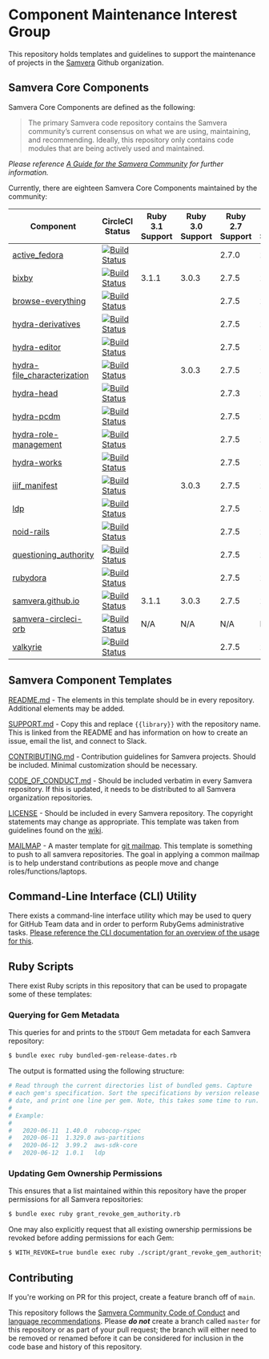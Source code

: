 # Component Maintenance Interest Group

This repository holds templates and guidelines to support the maintenance of projects in the [Samvera](https://github.com/samvera) Github organization.

## Samvera Core Components

Samvera Core Components are defined as the following:

> The primary Samvera code repository contains the Samvera community’s current consensus on what we are using, maintaining, and recommending. Ideally, this repository only contains code modules that are being actively used and maintained.

_Please reference [A Guide for the Samvera Community](https://samvera.github.io/core_components.html) for further information._

Currently, there are eighteen Samvera Core Components maintained by the community:

| Component | CircleCI Status | Ruby 3.1 Support | Ruby 3.0 Support | Ruby 2.7 Support | Ruby 2.6 Support | Rails 7.0 Support | Rails 6.1 Support | Rails 6.0 Support | Rails 5.2 Support |
| --------- | ---------------- | ---------------- | ---------------- | ---------------- | ----------------- | ---------------- | ---------------- | ---------------- | --------------- |
| [active_fedora](https://github.com/samvera/active_fedora) | [![Build Status](https://circleci.com/gh/samvera/active_fedora.svg?style=svg)](https://circleci.com/gh/samvera/active_fedora) |  |  | 2.7.0 | 2.6.5 |  |  | 6.0.2 | 5.2.4 |
| [bixby](https://github.com/samvera/bixby) | [![Build Status](https://circleci.com/gh/samvera/bixby.svg?style=svg)](https://circleci.com/gh/samvera/bixby) | 3.1.1 | 3.0.3 | 2.7.5 | 2.6.9 | N/A | N/A | N/A | N/A |
| [browse-everything](https://github.com/samvera/browse-everything) | [![Build Status](https://circleci.com/gh/samvera/browse-everything.svg?style=svg)](https://circleci.com/gh/samvera/browse-everything) |  |  | 2.7.5 | 2.6.9 |  |  | 6.0.4.7 | 5.2.4 |
| [hydra-derivatives](https://github.com/samvera/hydra-derivatives) | [![Build Status](https://circleci.com/gh/samvera/hydra-derivatives.svg?style=svg)](https://circleci.com/gh/samvera/hydra-derivatives) |  |  | 2.7.5 | 2.6.9 | N/A | N/A | N/A | N/A |
| [hydra-editor](https://github.com/samvera/hydra-editor) | [![Build Status](https://circleci.com/gh/samvera/hydra-editor.svg?style=svg)](https://circleci.com/gh/samvera/hydra-editor) |  |  | 2.7.5 | 2.6.9 |  |  | 6.0.3.4 | 5.2.3 |
| [hydra-file_characterization](https://github.com/samvera/hydra-file_characterization) | [![Build Status](https://circleci.com/gh/samvera/hydra-file_characterization.svg?style=svg)](https://circleci.com/gh/samvera/hydra-file_characterization) |  | 3.0.3 | 2.7.5 | 2.6.9 | 7.0.2.3 | 6.1.5 | 6.0.4.7 | 5.2.7 |
| [hydra-head](https://github.com/samvera/hydra-head) | [![Build Status](https://circleci.com/gh/samvera/hydra-head.svg?style=svg)](https://circleci.com/gh/samvera/hydra-head) |  |  | 2.7.3 | 2.6.7 |  |  | 6.0.3.7 | 5.2.6 |
| [hydra-pcdm](https://github.com/samvera/hydra-pcdm) | [![Build Status](https://circleci.com/gh/samvera/hydra-pcdm.svg?style=svg)](https://circleci.com/gh/samvera/hydra-pcdm) |  |  | 2.7.5 | 2.6.9 |  |  | 6.0.2 | 5.2.4 |
| [hydra-role-management](https://github.com/samvera/hydra-role-management) | [![Build Status](https://circleci.com/gh/samvera/hydra-role-management.svg?style=svg)](https://circleci.com/gh/samvera/hydra-role-management) |  |  | 2.7.5 | 2.6.9 |  |  | 6.0.2 | 5.2.4 |
| [hydra-works](https://github.com/samvera/hydra-works) | [![Build Status](https://circleci.com/gh/samvera/hydra-works.svg?style=svg)](https://circleci.com/gh/samvera/hydra-works)|  |  | 2.7.5 | 2.6.9 |  |  | 6.0.3.1 | 5.2.4.3 | [![Build Status](https://circleci.com/gh/samvera/hydra-works.svg?style=svg)](https://circleci.com/gh/samvera/hydra-works) |
| [iiif_manifest](https://github.com/samvera/iiif_manifest) | [![Build Status](https://circleci.com/gh/samvera/iiif_manifest.svg?style=svg)](https://circleci.com/gh/samvera/iiif_manifest) |  | 3.0.3 | 2.7.5 | 2.6.9 | N/A | N/A | N/A | N/A |
| [ldp](https://github.com/samvera/ldp) | [![Build Status](https://circleci.com/gh/samvera/ldp.svg?style=svg)](https://circleci.com/gh/samvera/ldp) |  |  | 2.7.5 | 2.6.9 |  |  | 6.0.4.4 | 5.2.0 |
| [noid-rails](https://github.com/samvera/noid-rails) | [![Build Status](https://circleci.com/gh/samvera/noid-rails.svg?style=svg)](https://circleci.com/gh/samvera/noid-rails) |  |  | 2.7.5 | 2.6.9 |  | 6.1.3.2 | 6.0.3.2 | 5.2.4.3 |
| [questioning_authority](https://github.com/samvera/questioning_authority) | [![Build Status](https://circleci.com/gh/samvera/questioning_authority.svg?style=svg)](https://circleci.com/gh/samvera/questioning_authority) |  |  | 2.7.5 | 2.6.9 |  | 6.1.1 | 6.0.2 | 5.2.4 |
| [rubydora](https://github.com/samvera/rubydora) | [![Build Status](https://circleci.com/gh/samvera/rubydora.svg?style=svg)](https://circleci.com/gh/samvera/rubydora) |  |  | 2.7.5 | 2.6.9 |  |  | 6.0.2 | 5.2.4 |
| [samvera.github.io](https://github.com/samvera/samvera.github.io) | [![Build Status](https://circleci.com/gh/samvera/samvera.github.io.svg?style=svg)](https://circleci.com/gh/samvera/samvera.github.io) | 3.1.1 | 3.0.3 | 2.7.5 | 2.6.9 | N/A | N/A | N/A | N/A |
| [samvera-circleci-orb](https://github.com/samvera/samvera-circleci-orb) | [![Build Status](https://circleci.com/gh/samvera/samvera-circleci-orb.svg?style=svg)](https://circleci.com/gh/samvera/samvera-circleci-orb) | N/A | N/A | N/A | N/A | N/A | N/A | N/A | N/A |
| [valkyrie](https://github.com/samvera/valkyrie) | [![Build Status](https://circleci.com/gh/samvera/valkyrie.svg?style=svg)](https://circleci.com/gh/samvera/valkyrie) |  |  | 2.7.5 | 2.6.5 |  |  | 6.0.5 | 5.2.8 |

## Samvera Component Templates

[README.md](./templates/README.md) - The elements in this template should be in
every repository. Additional elements may be added.

[SUPPORT.md](./templates/SUPPORT.md) - Copy this and replace `{{library}}` with
the repository name. This is linked from the README and has information on how
to create an issue, email the list, and connect to Slack.

[CONTRIBUTING.md](./templates/CONTRIBUTING.md) - Contribution guidelines for
Samvera projects. Should be included. Minimal customization should be necessary.

[CODE_OF_CONDUCT.md](./templates/CODE_OF_CONDUCT.md) - Should be included
verbatim in every Samvera repository. If this is updated, it needs to be
distributed to all Samvera organization repositories.

[LICENSE](./templates/LICENSE) - Should be included in every Samvera
repository. The copyright statements may change as appropriate. This template
was taken from guidelines found on the
[wiki](https://wiki.duraspace.org/display/samvera/Code+Copyright+Statement).

[MAILMAP](./templates/MAILMAP) - A master template for [git mailmap](https://www.git-scm.com/docs/git-check-mailmap).
This template is something to push to all samvera repositories. The goal in
applying a common mailmap is to help understand contributions as people move
and change roles/functions/laptops.

## Command-Line Interface (CLI) Utility

There exists a command-line interface utility which may be used to query for GitHub Team data and in order to perform RubyGems administrative tasks. [Please reference the CLI documentation for an overview of the usage for this](./CLI.md).

## Ruby Scripts

There exist Ruby scripts in this repository that can be used to propagate some of these templates:

### Querying for Gem Metadata

This queries for and prints to the `STDOUT` Gem metadata for each Samvera repository:

```bash
$ bundle exec ruby bundled-gem-release-dates.rb
```

The output is formatted using the following structure:

```bash
# Read through the current directories list of bundled gems. Capture
# each gem's specification. Sort the specifications by version release
# date, and print one line per gem. Note, this takes some time to run.
#
# Example:
#
#   2020-06-11  1.40.0  rubocop-rspec
#   2020-06-11  1.329.0 aws-partitions
#   2020-06-12  3.99.2  aws-sdk-core
#   2020-06-12  1.0.1   ldp
```

### Updating Gem Ownership Permissions

This ensures that a list maintained within this repository have the proper permissions for all Samvera repositories:

```bash
$ bundle exec ruby grant_revoke_gem_authority.rb
```

One may also explicitly request that all existing ownership permissions be revoked before adding permissions for each Gem:

```bash
$ WITH_REVOKE=true bundle exec ruby ./script/grant_revoke_gem_authority.rb
```

## Contributing

If you're working on PR for this project, create a feature branch off of `main`.

This repository follows the [Samvera Community Code of Conduct](https://samvera.atlassian.net/wiki/spaces/samvera/pages/405212316/Code+of+Conduct) and [language recommendations](https://github.com/samvera/maintenance/blob/main/templates/CONTRIBUTING.md#language).  Please ***do not*** create a branch called `master` for this repository or as part of your pull request; the branch will either need to be removed or renamed before it can be considered for inclusion in the code base and history of this repository.
